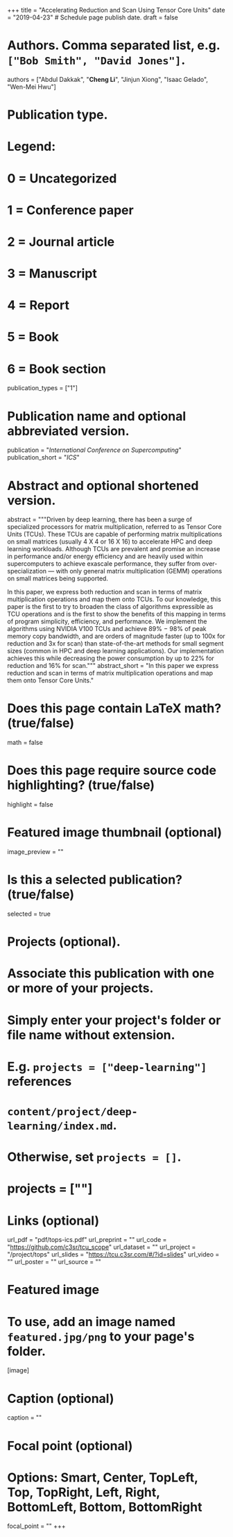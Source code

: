 +++
title = "Accelerating Reduction and Scan Using Tensor Core Units"
date = "2019-04-23"  # Schedule page publish date.
draft = false

# Authors. Comma separated list, e.g. `["Bob Smith", "David Jones"]`.
authors = ["Abdul Dakkak", "**Cheng Li**", "Jinjun Xiong", "Isaac Gelado", "Wen-Mei Hwu"]

# Publication type.
# Legend:
# 0 = Uncategorized
# 1 = Conference paper
# 2 = Journal article
# 3 = Manuscript
# 4 = Report
# 5 = Book
# 6 = Book section
publication_types = ["1"]

# Publication name and optional abbreviated version.
publication = "*International Conference on Supercomputing*"
publication_short = "*ICS*"

# Abstract and optional shortened version.
abstract = """Driven by deep learning, there has been a surge of specialized processors for matrix multiplication, referred to as Tensor Core Units (TCUs). These TCUs are capable of performing matrix multiplications on small matrices (usually 4 X 4 or 16 X 16) to accelerate HPC and deep learning workloads. Although TCUs are prevalent and promise an increase in performance and/or energy efficiency and are heavily used within supercomputers to achieve exascale performance, they suffer from over-specialization — with only general matrix multiplication (GEMM) operations on small matrices being supported. 

In this paper, we express both reduction and scan in terms of matrix multiplication operations and map them onto TCUs. To our knowledge, this paper is the first to try to
broaden the class of algorithms expressible as TCU operations and
is the first to show the benefits of this mapping in terms of program simplicity, efficiency, and performance. We implement the algorithms using NVIDIA V100 TCUs and achieve 89% − 98% of peak memory copy bandwidth, and are orders of magnitude faster (up to 100x for reduction and 3x for scan) than state-of-the-art methods for small segment sizes (common in HPC and deep learning applications). Our implementation achieves this while decreasing the power consumption by up to 22% for reduction and 16% for scan."""
abstract_short = "In this paper we express reduction and scan in terms of matrix multiplication operations and map them onto Tensor Core Units."


# Does this page contain LaTeX math? (true/false)
math = false

# Does this page require source code highlighting? (true/false)
highlight = false

# Featured image thumbnail (optional)
image_preview = ""

# Is this a selected publication? (true/false)
selected = true

# Projects (optional).
#   Associate this publication with one or more of your projects.
#   Simply enter your project's folder or file name without extension.
#   E.g. `projects = ["deep-learning"]` references 
#   `content/project/deep-learning/index.md`.
#   Otherwise, set `projects = []`.
#   projects = [""]

# Links (optional)
url_pdf = "pdf/tops-ics.pdf"
url_preprint = ""
url_code = "https://github.com/c3sr/tcu_scope"
url_dataset = ""
url_project = "/project/tops"
url_slides = "https://tcu.c3sr.com/#/?id=slides"
url_video = ""
url_poster = ""
url_source = ""

# Featured image
# To use, add an image named `featured.jpg/png` to your page's folder. 
[image]
  # Caption (optional)
  caption = ""

  # Focal point (optional)
  # Options: Smart, Center, TopLeft, Top, TopRight, Left, Right, BottomLeft, Bottom, BottomRight
  focal_point = ""
+++
